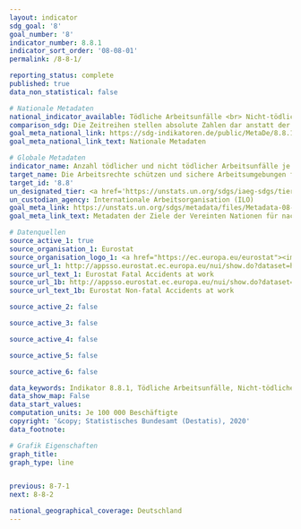 ```yaml
---
layout: indicator
sdg_goal: '8'
goal_number: '8'
indicator_number: 8.8.1
indicator_sort_order: '08-08-01'
permalink: /8-8-1/

reporting_status: complete
published: true
data_non_statistical: false

# Nationale Metadaten
national_indicator_available: Tödliche Arbeitsunfälle <br> Nicht-tödliche Arbeitsunfälle
comparison_sdg: Die Zeitreihen stellen absolute Zahlen dar anstatt der in den globalen Metadaten vorzugsweise geforderten Häufigkeitsraten. Da diese jedoch als mögliche Alternative in den globalen Metadaten aufgeführt werden, entsprechen die bereitgestellten Zeitreihen den globalen Metadaten.
goal_meta_national_link: https://sdg-indikatoren.de/public/MetaDe/8.8.1.pdf
goal_meta_national_link_text: Nationale Metadaten

# Globale Metadaten
indicator_name: Anzahl tödlicher und nicht tödlicher Arbeitsunfälle je 100&nbsp;000 Erwerbstätige, nach Geschlecht und Migrationsstatus
target_name: Die Arbeitsrechte schützen und sichere Arbeitsumgebungen für alle Arbeitnehmer, einschließlich der Wanderarbeitnehmer, insbesondere der Wanderarbeitnehmerinnen, und der Menschen in prekären Beschäftigungsverhältnissen, fördern
target_id: '8.8'
un_designated_tier: <a href='https://unstats.un.org/sdgs/iaeg-sdgs/tier-classification/' title='Klicken Sie hier um weitere Informationen zur UN-Tier-Klassifikation zu erhalten.'>Tier II</a>
un_custodian_agency: Internationale Arbeitsorganisation (ILO)
goal_meta_link: https://unstats.un.org/sdgs/metadata/files/Metadata-08-08-01.pdf
goal_meta_link_text: Metadaten der Ziele der Vereinten Nationen für nachhaltige Entwicklung

# Datenquellen
source_active_1: true
source_organisation_1: Eurostat
source_organisation_logo_1: <a href="https://ec.europa.eu/eurostat"><img src="https://g205sdgs.github.io/sdg-indicators/public/OrgImgDe/eurostat.png" alt="Logo eurostat" style="height:60px; width:148px"/></a>
source_url_1: http://appsso.eurostat.ec.europa.eu/nui/show.do?dataset=hsw_n2_02&lang=en
source_url_text_1: Eurostat Fatal Accidents at work
source_url_1b: http://appsso.eurostat.ec.europa.eu/nui/show.do?dataset=hsw_n2_01&lang=en
source_url_text_1b: Eurostat Non-fatal Accidents at work

source_active_2: false

source_active_3: false

source_active_4: false

source_active_5: false

source_active_6: false

data_keywords: Indikator 8.8.1, Tödliche Arbeitsunfälle, Nicht-tödliche Arbeitsunfälle, Internationale Arbeitsorganisation (ILO)
data_show_map: False
data_start_values: 
computation_units: Je 100 000 Beschäftigte
copyright: '&copy; Statistisches Bundesamt (Destatis), 2020'
data_footnote: 

# Grafik Eigenschaften
graph_title: 
graph_type: line


previous: 8-7-1
next: 8-8-2

national_geographical_coverage: Deutschland
---
```


<span></span>